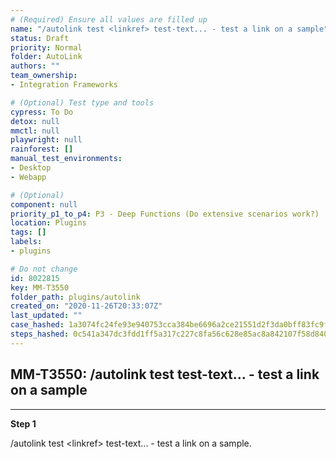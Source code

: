 ```yaml
---
# (Required) Ensure all values are filled up
name: "/autolink test <linkref> test-text... - test a link on a sample"
status: Draft
priority: Normal
folder: AutoLink
authors: ""
team_ownership: 
- Integration Frameworks

# (Optional) Test type and tools
cypress: To Do
detox: null
mmctl: null
playwright: null
rainforest: []
manual_test_environments: 
- Desktop
- Webapp

# (Optional)
component: null
priority_p1_to_p4: P3 - Deep Functions (Do extensive scenarios work?)
location: Plugins
tags: []
labels: 
- plugins

# Do not change
id: 8022815
key: MM-T3550
folder_path: plugins/autolink
created_on: "2020-11-26T20:33:07Z"
last_updated: ""
case_hashed: 1a3074fc24fe93e940753cca384be6696a2ce21551d2f3da0bff83fc9f219934c7e949faef141052c1837ca2aa96fa70
steps_hashed: 0c541a347dc3fdd1ff5a317c227c8fa56c628e85ac8a842107f58d840a291475a837e1e6f51b696b10687879ca2d6f29
---
```


## MM-T3550: /autolink test <linkref> test-text... - test a link on a sample

---

**Step 1**

/autolink test \<linkref> test-text... - test a link on a sample.
